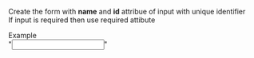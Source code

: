 Create the form with <b>name</b> and <b>id</b> attribue of input with unique identifier<br>
If input is required then use required attibute

Example <br>
"<input type="text" id="identifier" name="identifier" required>"
